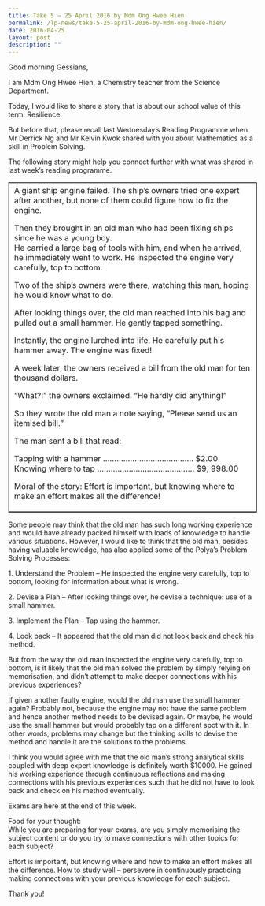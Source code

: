 ```yaml
---
title: Take 5 – 25 April 2016 by Mdm Ong Hwee Hien
permalink: /lp-news/take-5-25-april-2016-by-mdm-ong-hwee-hien/
date: 2016-04-25
layout: post
description: ""
---
```

Good morning Gessians,

I am Mdm Ong Hwee Hien, a Chemistry teacher from the Science Department.

Today, I would like to share a story that is about our school value of this term: Resilience.

But before that, please recall last Wednesday’s Reading Programme when Mr Derrick Ng and Mr Kelvin Kwok shared with you about Mathematics as a skill in Problem Solving.

The following story might help you connect further with what was shared in last week’s reading programme.

<table border="1" width="754" style="box-sizing: inherit; border-collapse: collapse; border-spacing: 0px; max-width: 100%;"><tbody style="box-sizing: inherit;"><tr style="box-sizing: inherit; background: rgb(255, 255, 255);"><td style="box-sizing: inherit; padding: 5px 10px;">A giant ship engine failed. The ship’s owners tried one expert after another, but none of them could figure how to fix the engine.<p style="box-sizing: inherit;"></p><p style="box-sizing: inherit;">Then they brought in an old man who had been fixing ships since he was a young boy.<br style="box-sizing: inherit;">He carried a large bag of tools with him, and when he arrived, he immediately went to work. He inspected the engine very carefully, top to bottom.</p><p style="box-sizing: inherit;">Two of the ship’s owners were there, watching this man, hoping he would know what to do.</p><p style="box-sizing: inherit;">After looking things over, the old man reached into his bag and pulled out a small hammer. He gently tapped something.</p><p style="box-sizing: inherit;">Instantly, the engine lurched into life. He carefully put his hammer away. The engine was fixed!</p><p style="box-sizing: inherit;">A week later, the owners received a bill from the old man for ten thousand dollars.</p><p style="box-sizing: inherit;">“What?!” the owners exclaimed. “He hardly did anything!”</p><p style="box-sizing: inherit;">So they wrote the old man a note saying, “Please send us an itemised bill.”</p><p style="box-sizing: inherit;">The man sent a bill that read:</p><p style="box-sizing: inherit;">Tapping with a hammer …………………………………. $2.00<br style="box-sizing: inherit;">Knowing where to tap ……………………………………. $9, 998.00</p><p style="box-sizing: inherit;">Moral of the story: Effort is important, but knowing where to make an effort makes all the difference!</p></td></tr></tbody></table>

Some people may think that the old man has such long working experience and would have already packed himself with loads of knowledge to handle various situations. However, I would like to think that the old man, besides having valuable knowledge, has also applied some of the Polya’s Problem Solving Processes:

1\.  Understand the Problem – He inspected the engine very carefully, top to bottom, looking for information about what is wrong.

2\.  Devise a Plan – After looking things over, he devise a technique: use of a small hammer.

3\.  Implement the Plan – Tap using the hammer.

4\.  Look back – It appeared that the old man did not look back and check his method.

But from the way the old man inspected the engine very carefully, top to bottom, is it likely that the old man solved the problem by simply relying on memorisation, and didn’t attempt to make deeper connections with his previous experiences?

If given another faulty engine, would the old man use the small hammer again? Probably not, because the engine may not have the same problem and hence another method needs to be devised again. Or maybe, he would use the small hammer but would probably tap on a different spot with it. In other words, problems may change but the thinking skills to devise the method and handle it are the solutions to the problems.

I think you would agree with me that the old man’s strong analytical skills coupled with deep expert knowledge is definitely worth $10000. He gained his working experience through continuous reflections and making connections with his previous experiences such that he did not have to look back and check on his method eventually.

Exams are here at the end of this week.

Food for your thought:  
While you are preparing for your exams, are you simply memorising the subject content or do you try to make connections with other topics for each subject?

Effort is important, but knowing where and how to make an effort makes all the difference. How to study well – persevere in continuously practicing making connections with your previous knowledge for each subject.  


Thank you!